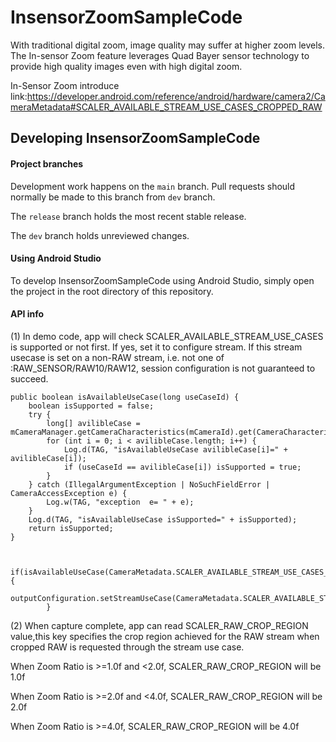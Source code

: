 # InsensorZoomSampleCode

With traditional digital zoom, image quality may suffer at higher zoom levels. The In-sensor Zoom feature leverages Quad Bayer sensor technology to provide high quality images even with high digital zoom.

In-Sensor Zoom introduce link:https://developer.android.com/reference/android/hardware/camera2/CameraMetadata#SCALER_AVAILABLE_STREAM_USE_CASES_CROPPED_RAW

## Developing InsensorZoomSampleCode

#### Project branches

Development work happens on the `main` branch. Pull requests should normally be made to this branch from `dev` branch.

The `release` branch holds the most recent stable release.

The `dev` branch holds unreviewed changes.

#### Using Android Studio

To develop InsensorZoomSampleCode using Android Studio, simply open the project in the root directory of this repository.

#### API info
(1) In demo code, app will check SCALER_AVAILABLE_STREAM_USE_CASES is supported or not first. If yes, set it to configure stream.
If this stream usecase is set on a non-RAW stream, i.e. not one of :RAW_SENSOR/RAW10/RAW12, session configuration is not guaranteed to succeed.


    public boolean isAvailableUseCase(long useCaseId) {
        boolean isSupported = false;
        try {
            long[] avilibleCase = mCameraManager.getCameraCharacteristics(mCameraId).get(CameraCharacteristics.SCALER_AVAILABLE_STREAM_USE_CASES);
            for (int i = 0; i < avilibleCase.length; i++) {
                Log.d(TAG, "isAvailableUseCase avilibleCase[i]=" + avilibleCase[i]);
                if (useCaseId == avilibleCase[i]) isSupported = true;
            }
        } catch (IllegalArgumentException | NoSuchFieldError | CameraAccessException e) {
            Log.w(TAG, "exception  e= " + e);
        }
        Log.d(TAG, "isAvailableUseCase isSupported=" + isSupported);
        return isSupported;
    }


            if(isAvailableUseCase(CameraMetadata.SCALER_AVAILABLE_STREAM_USE_CASES_CROPPED_RAW)){
                outputConfiguration.setStreamUseCase(CameraMetadata.SCALER_AVAILABLE_STREAM_USE_CASES_CROPPED_RAW);
            }

(2) When capture complete, app can read SCALER_RAW_CROP_REGION value,this key specifies the crop region achieved for the RAW stream when cropped RAW is requested through the stream use case. 

When Zoom Ratio is >=1.0f and <2.0f, SCALER_RAW_CROP_REGION will be 1.0f

When Zoom Ratio is >=2.0f and <4.0f, SCALER_RAW_CROP_REGION will be 2.0f

When Zoom Ratio is >=4.0f, SCALER_RAW_CROP_REGION will be 4.0f

